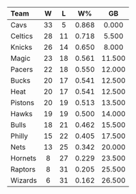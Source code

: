 | Team                             |  W  |  L  |  W%   |   GB   |
|:---------------------------------|:---:|:---:|:-----:|:------:|
| [](/r/clevelandcavs) Cavs        | 33  |  5  | 0.868 | 0.000  |
| [](/r/bostonceltics) Celtics     | 28  | 11  | 0.718 | 5.500  |
| [](/r/nyknicks) Knicks           | 26  | 14  | 0.650 | 8.000  |
| [](/r/orlandomagic) Magic        | 23  | 18  | 0.561 | 11.500 |
| [](/r/pacers) Pacers             | 22  | 18  | 0.550 | 12.000 |
| [](/r/mkebucks) Bucks            | 20  | 17  | 0.541 | 12.500 |
| [](/r/heat) Heat                 | 20  | 17  | 0.541 | 12.500 |
| [](/r/detroitpistons) Pistons    | 20  | 19  | 0.513 | 13.500 |
| [](/r/atlantahawks) Hawks        | 19  | 19  | 0.500 | 14.000 |
| [](/r/chicagobulls) Bulls        | 18  | 21  | 0.462 | 15.500 |
| [](/r/sixers) Philly             | 15  | 22  | 0.405 | 17.500 |
| [](/r/gonets) Nets               | 13  | 25  | 0.342 | 20.000 |
| [](/r/charlottehornets) Hornets  |  8  | 27  | 0.229 | 23.500 |
| [](/r/torontoraptors) Raptors    |  8  | 31  | 0.205 | 25.500 |
| [](/r/washingtonwizards) Wizards |  6  | 31  | 0.162 | 26.500 |